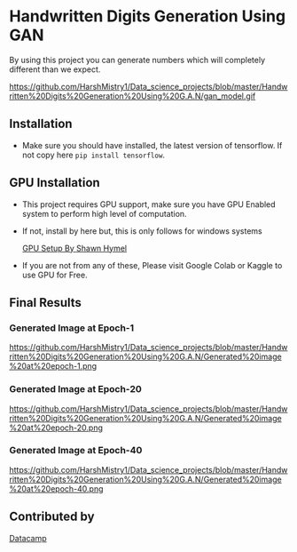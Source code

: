 
# Handwritten Digits Generation Using GAN

By using this project you can generate numbers which will completely different than we expect.  

https://github.com/HarshMistry1/Data_science_projects/blob/master/Handwritten%20Digits%20Generation%20Using%20G.A.N/gan_model.gif


## Installation

- Make sure you should have installed, the latest version of tensorflow. If not copy here `pip install tensorflow`.
    
## GPU Installation

- This project requires GPU support, make sure you have GPU Enabled system to perform high level of computation.

- If not, install by here but, this is only follows for windows systems 
         
    [GPU Setup By Shawn Hymel](https://shawnhymel.com/1961/how-to-install-tensorflow-with-gpu-support-on-windows/)

- If you are not from any of these, Please visit Google Colab or Kaggle to use GPU for Free.
## Final Results

### Generated Image at Epoch-1
https://github.com/HarshMistry1/Data_science_projects/blob/master/Handwritten%20Digits%20Generation%20Using%20G.A.N/Generated%20image%20at%20epoch-1.png

### Generated Image at Epoch-20
https://github.com/HarshMistry1/Data_science_projects/blob/master/Handwritten%20Digits%20Generation%20Using%20G.A.N/Generated%20image%20at%20epoch-20.png

### Generated Image at Epoch-40
https://github.com/HarshMistry1/Data_science_projects/blob/master/Handwritten%20Digits%20Generation%20Using%20G.A.N/Generated%20image%20at%20epoch-40.png

## Contributed by

[Datacamp](https://www.datacamp.com/)